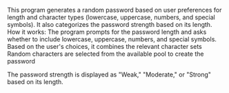 This program generates a random password based on user preferences for length and character types (lowercase, uppercase, numbers, and special symbols). It also categorizes the password strength based on its length.
How it works:
The program prompts for the password length and asks whether to include lowercase, uppercase, numbers, and special symbols.
Based on the user's choices, it combines the relevant character sets
Random characters are selected from the available pool to create the password

The password strength is displayed as "Weak," "Moderate," or "Strong" based on its length.


